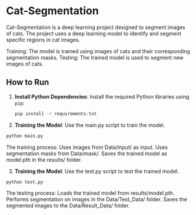 # Cat-Segmentation

Cat-Segmentation is a deep learning project designed to segment images of cats. The project uses a deep learning model to identify and segment specific regions in cat images.

Training: The model is trained using images of cats and their corresponding segmentation masks.
Testing: The trained model is used to segment new images of cats.

## How to Run

1. **Install Python Dependencies**:
   Install the required Python libraries using `pip`:
   ```bash
   pip install -r requirements.txt

2. **Training the Model**:
  Use the main.py script to train the model. 
  ```bash
  python main.py
  ```
  The training process:
  Uses images from Data/input/ as input.
  Uses segmentation masks from Data/mask/.
  Saves the trained model as model.pth in the results/ folder.

3. **Training the Model**:
  Use the test.py script to test the trained model.
  ```bash
  python test.py
  ```
  The testing process:
  Loads the trained model from results/model.pth.
  Performs segmentation on images in the Data/Test_Data/ folder.
  Saves the segmented images to the Data/Result_Data/ folder.
